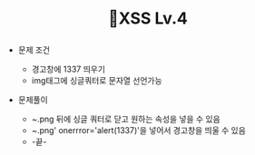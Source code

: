 # <p align="center">🎁XSS Lv.4</p>
- 문제 조건
  - 경고창에 1337 띄우기
  - img태그에 싱글쿼터로 문자열 선언가능

- 문제풀이<br/>
  - ~.png 뒤에 싱글 쿼터로 닫고 원하는 속성을 넣을 수 있음
  - ~.png' onerrror='alert(1337)'을 넣어서 경고창을 띄울 수 있음
  - -끝-